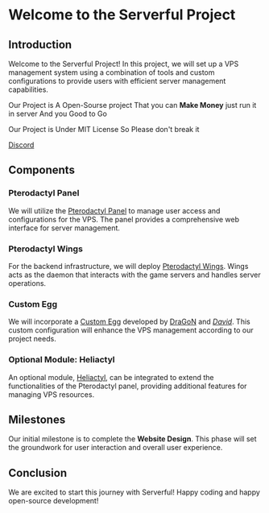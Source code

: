 # Welcome to the Serverful Project

## Introduction

Welcome to the Serverful Project! In this project, we will set up a VPS management system using a combination of tools and custom configurations to provide users with efficient server management capabilities.

Our Project is A Open-Sourse project That you can **Make Money** just run it in server And you Good to Go

Our Project is Under MIT License So Please don't break it

[Discord](https://discord.gg/ndeb9peuU8)

## Components

### Pterodactyl Panel

We will utilize the [Pterodactyl Panel](https://github.com/pterodactyl/panel/blob/1.0-develop/docker-compose.example.yml) to manage user access and configurations for the VPS. The panel provides a comprehensive web interface for server management.

### Pterodactyl Wings

For the backend infrastructure, we will deploy [Pterodactyl Wings](https://github.com/pterodactyl/wings/blob/develop/docker-compose.example.yml). Wings acts as the daemon that interacts with the game servers and handles server operations.

### Custom Egg

We will incorporate a [Custom Egg](https://github.com/ysdragon/Pterodactyl-VPS-Egg) developed by [DraGoN](https://github.com/ysdragon) and [_David_](https://github.com/davidpr0811). This custom configuration will enhance the VPS management according to our project needs.

### Optional Module: Heliactyl

An optional module, [Heliactyl](https://github.com/OpenHeliactyl/Heliactyl), can be integrated to extend the functionalities of the Pterodactyl panel, providing additional features for managing VPS resources.

## Milestones

Our initial milestone is to complete the **Website Design**. This phase will set the groundwork for user interaction and overall user experience.

## Conclusion

We are excited to start this journey with Serverful! Happy coding and happy open-source development!

